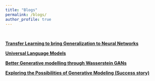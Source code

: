 ```yaml
---
title: "Blogs"
permalink: /blogs/
author_profile: true
---
```

<br>

<b>[Transfer Learning to bring Generalization to Neural Networks](https://software.intel.com/en-us/articles/part-1-using-transfer-learning-to-introduce-generalization-in-models)</b> <br> 

<b>[Universal Language Models](https://software.intel.com/en-us/articles/transfer-learning-in-natural-language-processing)</b> <br>

<b>[Better Generative modelling through Wasserstein GANs](https://software.intel.com/en-us/articles/better-generative-modelling-through-wasserstein-gans)</b> <br>

<b>[Exploring the Possibilities of Generative Modeling (Success story)](https://software.intel.com/en-us/articles/explore-the-possibilities-of-generative-modeling)</b> <br>
